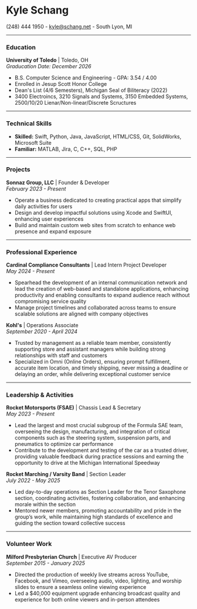 # Kyle Schang
(248)  444 1950 - kyle@schang.net - South Lyon, MI


---
### Education
**University of Toledo** | Toledo, OH  <br>
*Graducation Date: December 2026*
- B.S. Computer Science and Engineering - GPA: 3.54 / 4.00
- Enrolled in Jesup Scott Honor College
- Dean's List (4/6 Semesters), Michigan Seal of Biliteracy (2022)
- 3400 Electroincs, 3210 Signals and Systems, 3150 Embedded Systems, 2500/10/20 Lienar/Non-linear/Discrete Scructures

---
### Technical Skills
- **Skilled:** Swift, Python, Java, JavaScript, HTML/CSS, Git, SolidWorks, Microsoft Suite
- **Familiar:** MATLAB, Jira, C, C++, SQL, PHP

---
### Projects
**Sonnaz Group, LLC** | Founder & Developer <br>
*February 2023 - Present*
- Operate a business dedicated to creating practical apps that simplify daily activities for users
- Design and develop impactful solutions using Xcode and SwiftUI, enhancing user experiences
- Build and maintain custom web sites from scratch to enhance web presence and expand exposure

---
### Professional Experience
**Cardinal Compliance Consultants** | Lead Intern Project Developer <br>
*May 2024 - Present*
- Spearhead the development of an internal communication network and lead the creation of web-based and standalone applications, enhancing productivity and enabling consultants to expand audience reach without compromising service quality
- Manage project timelines and collaborated across teams to ensure scalable solutions are aligned with company objectives 

**Kohl's** | Operations Associate <br>
*September 2020 - April 2024*
- Trusted by management as a reliable team member, consistently supporting store and assistant managers while building strong relationships with staff and customers
- Specialized in Omni (Online Orders), ensuring prompt fulfillment, accurate item location, and timely shipping, never missing a deadline or delaying an order, while delivering exceptional customer service

---
### Leadership & Activities
**Rocket Motorsports (FSAE)** | Chassis Lead & Secretary <br>
*May 2023 - Present*
- Lead the largest and most crucial subgroup of the Formula SAE team, overseeing the design, manufacturing, and integration of critical components such as the steering system, suspension parts, and pneumatics to optimize car performance
- Contribute to the development and testing of the car as a trusted driver, providing valuable feedback during practice sessions and earning the opportunity to drive at the Michigan International Speedway

**Rocket Marching / Varsity Band** | Section Leader <br>
*July 2022 - May 2025*
- Led day-to-day operations as Section Leader for the Tenor Saxophone section, coordinating activities, fostering collaboration, and enhancing morale within the section
- Mentored newer members, promoting accountability and pride in the group’s work, while maintaining high standards of excellence and guiding the section toward collective success

---
### Volunteer Work
**Milford Presbyterian Church** | Executive AV Producer <br>
*September 2015 - January 2025*
- Directed the production of weekly live streams across YouTube, Facebook, and Vimeo, overseeing audio, video, lighting, and worship slides to ensure a seamless online viewing experience
- Led a $40,000 equipment upgrade enhancing broadcast quality and experience for both online viewers and in-person attendees